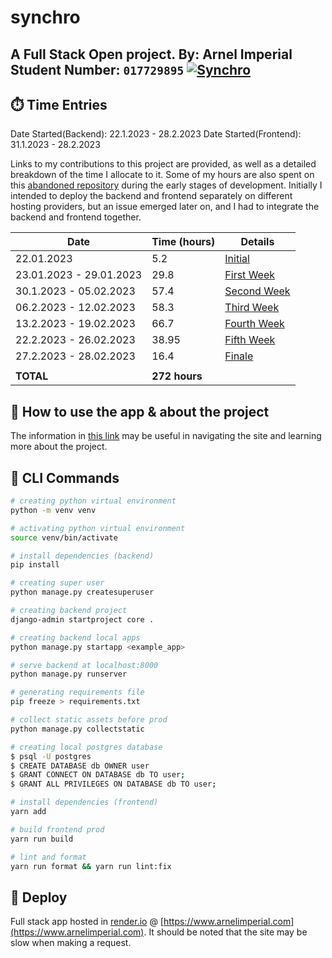 # synchro
A Full Stack Open project.
By: Arnel Imperial
Student Number: `017729895`
[![Synchro](https://img.shields.io/badge/Live%20Site-https://www.arnelimperial.com-success)](https://www.arnelimperial.com)
---

## ⏱️ Time Entries

Date Started(Backend): 22.1.2023 - 28.2.2023
Date Started(Frontend): 31.1.2023 - 28.2.2023

Links to my contributions to this project are provided, as well as a detailed breakdown of the time I allocate to it. Some of my hours are also spent on this [abandoned repository](https://github.com/aiotrope/synchro-frontend) during the early stages of development. Initially I intended to deploy the backend and frontend separately on different hosting providers, but an issue emerged later on, and I had to integrate the backend and frontend together.

| Date                    | Time (hours)  | Details                                                                |
| ----------------------- | ------------- | ---------------------------------------------------------------------- |
| 22.01.2023              | 5.2           | [Initial](https://app.clockify.me/shared/63e035c668c29410b9f4d693)     |
| 23.01.2023 - 29.01.2023 | 29.8          | [First Week](https://app.clockify.me/shared/63e035e435504317106a58ef)  |
| 30.1.2023 - 05.02.2023  | 57.4          | [Second Week](https://app.clockify.me/shared/63eba186f20fb758f2644190) |
| 06.2.2023 - 12.02.2023  | 58.3          | [Third Week](https://app.clockify.me/shared/63e96492f20fb758f25bf78e)  |
| 13.2.2023 - 19.02.2023  | 66.7          | [Fourth Week](https://app.clockify.me/shared/63f2d435f20fb758f276f8de) |
| 22.2.2023 - 26.02.2023  | 38.95         | [Fifth Week](https://app.clockify.me/shared/63fc065db27db3781596dc7e)  |
| 27.2.2023 - 28.02.2023  | 16.4          | [Finale](https://app.clockify.me/shared/63fe54c21e474432afd7e42f)      |
|                         |               |                                                                        |
| **TOTAL**               | **272 hours** |                                                                        |

## 🧐 How to use the app & about the project

The information in [this link](https://wwww.arnelimperial.com/guide) may be useful in navigating the site and learning more about the project.

## 🤖 CLI Commands

```bash
# creating python virtual environment
python -m venv venv

# activating python virtual environment
source venv/bin/activate

# install dependencies (backend)
pip install

# creating super user
python manage.py createsuperuser

# creating backend project
django-admin startproject core .

# creating backend local apps
python manage.py startapp <example_app>

# serve backend at localhost:8000
python manage.py runserver

# generating requirements file
pip freeze > requirements.txt

# collect static assets before prod
python manage.py collectstatic

# creating local postgres database
$ psql -U postgres
$ CREATE DATABASE db OWNER user
$ GRANT CONNECT ON DATABASE db TO user;
$ GRANT ALL PRIVILEGES ON DATABASE db TO user;

# install dependencies (frontend)
yarn add

# build frontend prod
yarn run build

# lint and format
yarn run format && yarn run lint:fix

```
## 💫 Deploy

Full stack app hosted in [render.io](https://render.com) @ [https://www.arnelimperial.com](https://www.arnelimperial.com). It should be noted that the site may be slow when making a request.
